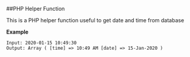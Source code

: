##PHP Helper Function

This is a PHP helper function useful to get date and time from database

__Example__
```
Input: 2020-01-15 10:49:30
Output: Array ( [time] => 10:49 AM [date] => 15-Jan-2020 )
```